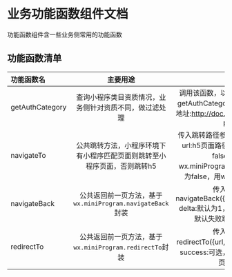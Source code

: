 # 业务功能函数组件文档
功能函数组件含一些业务侧常用的功能函数

## 功能函数清单
| 功能函数名 | 主要用途 |使用方式 |
| :-----| :----: | :----:|
| getAuthCategory | 查询小程序类目资质情况，业务侧针对资质不同，做过滤处理| 调用该函数，以promise返回资质类目信息。getAuthCategory().then((res)=>{}) 接口文档地址:http://doc.xiaoeknow.com/web/#/505?page_id=9468|
| navigateTo | 公共跳转方法，小程序环境下有小程序匹配页面则跳转至小程序页面，否则跳转h5| 传入跳转路径参数即可 navigateTo(url,isTab) url:h5页面路径 isTab：是否为tab页，默认false,isRedirect是否用wx.miniProgram.redirectTo 方式跳转，默认为false，用wx.miniProgram.navigateTo|
| navigateBack | 公共返回前一页方法，基于`wx.miniProgram.navigateBack`封装| 传入跳转路径参数即可 navigateBack({delta,success,fail,complete}) delta:默认为1，success:可选，fail：可选，默认失败跳回首页，complete可选 |
| redirectTo | 公共返回前一页方法，基于`wx.miniProgram.redirectTo`封装| 传入跳转路径参数即可 redirectTo({url,success,fail,complete}) url，success:可选，fail：可选，默认失败跳回首页，complete可选 |